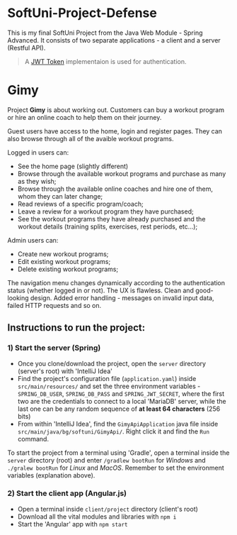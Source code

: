 # SoftUni-Project-Defense
This is my final SoftUni Project from the Java Web Module - Spring Advanced. It consists of two separate applications - a client and a server (Restful API).
> A [JWT Token](https://jwt.io/) implementaion is used for authentication. 

# Gimy

Project **Gimy** is about working out. Customers can buy a workout program or hire an online coach to help them on their journey.

Guest users have access to the home, login and register pages. They can also browse through all of the avaible workout programs.

Logged in users can:
- See the home page (slightly different)
- Browse through the available workout programs and purchase as many as they wish;
- Browse through the available online coaches and hire one of them, whom they can later change;
- Read reviews of a specific program/coach;
- Leave a review for a workout program they have purchased;
- See the workout programs they have already purchased and the workout details (training splits, exercises, rest periods, etc...);

Admin users can:
- Create new workout programs;
- Edit existing workout programs;
- Delete existing workout programs;

The navigation menu changes dynamically according to the authentication status (whether logged in or not).
The UX is flawless. Clean and good-looking design. Added error handling - messages on invalid input data, failed HTTP requests and so on. 

## Instructions to run the project:

### 1) Start the server (Spring)
- Once you clone/download the project, open the `server` directory (server's root) with 'IntelliJ Idea'
- Find the project's configuration file (`application.yaml`) inside `src/main/resources/` and set the three environment variables - `SPRING_DB_USER`, `SPRING_DB_PASS` and `SPRING_JWT_SECRET`, where the first two are the credentials to connect to a local 'MariaDB' server, while the last one can be any random sequence of **at least 64 characters** (256 bits)
- From within 'IntelliJ Idea', find the `GimyApiApplication` java file inside `src/main/java/bg/softuni/GimyApi/`. Right click it and find the `Run` command.

To start the project from a terminal using 'Gradle', open a terminal inside the `server` directory (root) and enter `/gradlew bootRun` for *Windows* and `./gralew bootRun` for *Linux* and *MacOS*. Remember to set the environment variables (explanation above).

### 2) Start the client app (Angular.js)
- Open a terminal inside `client/project` directory (client's root)
- Download all the vital modules and libraries with `npm i`
- Start the 'Angular' app with `npm start`
